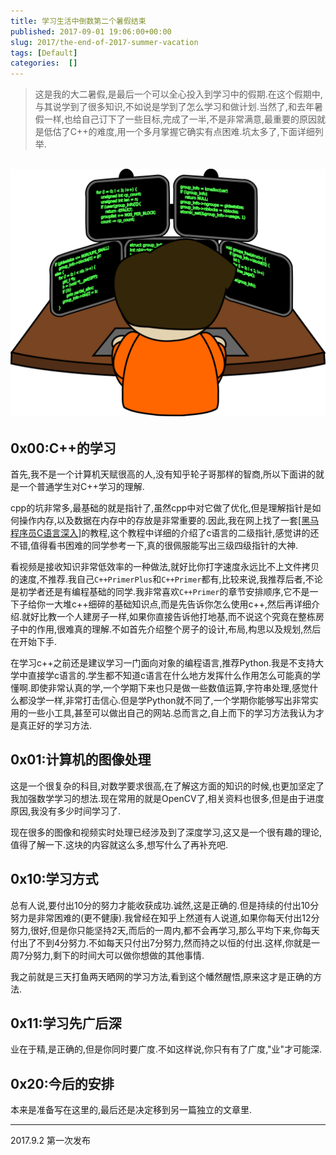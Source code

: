 ```yaml
---
title: 学习生活中倒数第二个暑假结束
published: 2017-09-01 19:06:00+00:00
slug: 2017/the-end-of-2017-summer-vacation
tags: [Default]
categories:  []
---
```


<blockquote>这是我的大二暑假,是最后一个可以全心投入到学习中的假期.在这个假期中,与其说学到了很多知识,不如说是学到了怎么学习和做计划.当然了,和去年暑假一样,也给自己订下了一些目标,完成了一半,不是非常满意,最重要的原因就是低估了C++的难度,用一个多月掌握它确实有点困难.坑太多了,下面详细列举.</blockquote>





## [![Coder-PNG-File](../old_assets/Coder-PNG-File.png)](../old_assets/Coder-PNG-File.png)




## 0x00:C++的学习


首先,我不是一个计算机天赋很高的人,没有知乎轮子哥那样的智商,所以下面讲的就是一个普通学生对C++学习的理解.

cpp的坑非常多,最基础的就是指针了,虽然cpp中对它做了优化,但是理解指针是如何操作内存,以及数据在内存中的存放是非常重要的.因此,我在网上找了一套[[黑马程序员C语言深入]](http://yun.itheima.com/map/25.html?a5)的教程,这个教程中详细的介绍了c语言的二级指针,感觉讲的还不错,值得看书困难的同学参考一下,真的很佩服能写出三级四级指针的大神.

看视频是接收知识非常低效率的一种做法,就好比你打字速度永远比不上文件拷贝的速度,不推荐.我自己`C++PrimerPlus`和`C++Primer`都有,比较来说,我推荐后者,不论是初学者还是有编程基础的同学.我非常喜欢`C++Primer`的章节安排顺序,它不是一下子给你一大堆c++细碎的基础知识点,而是先告诉你怎么使用c++,然后再详细介绍.就好比教一个人建房子一样,如果你直接告诉他打地基,而不说这个究竟在整栋房子中的作用,很难真的理解.不如首先介绍整个房子的设计,布局,构思以及规划,然后在开始下手.

在学习c++之前还是建议学习一门面向对象的编程语言,推荐Python.我是不支持大学中直接学c语言的.学生都不知道c语言在什么地方发挥什么作用怎么可能真的学懂啊.即使非常认真的学,一个学期下来也只是做一些数值运算,字符串处理,感觉什么都没学一样,非常打击信心.但是学Python就不同了,一个学期你能够写出非常实用的一些小工具,甚至可以做出自己的网站.总而言之,自上而下的学习方法我认为才是真正好的学习方法.


## 0x01:计算机的图像处理


这是一个很复杂的科目,对数学要求很高,在了解这方面的知识的时候,也更加坚定了我加强数学学习的想法.现在常用的就是OpenCV了,相关资料也很多,但是由于进度原因,我没有多少时间学习了.

现在很多的图像和视频实时处理已经涉及到了深度学习,这又是一个很有趣的理论,值得了解一下.这块的内容就这么多,想写什么了再补充吧.


## 0x10:学习方式


总有人说,要付出10分的努力才能收获成功.诚然,这是正确的.但是持续的付出10分努力是非常困难的(更不健康).我曾经在知乎上然道有人说道,如果你每天付出12分努力,很好,但是你只能坚持2天,而后的一周内,都不会再学习,那么平均下来,你每天付出了不到4分努力.不如每天只付出7分努力,然而持之以恒的付出.这样,你就是一周7分努力,剩下的时间大可以做你想做的其他事情.

我之前就是三天打鱼两天晒网的学习方法,看到这个幡然醒悟,原来这才是正确的方法.


## 0x11:学习先广后深


业在于精,是正确的,但是你同时要广度.不如这样说,你只有有了广度,"业"才可能深.


## 0x20:今后的安排


本来是准备写在这里的,最后还是决定移到另一篇独立的文章里.



* * *



2017.9.2 第一次发布
